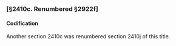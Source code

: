 ### [§2410c. Renumbered §2922f] ###

#### Codification ####

Another section 2410c was renumbered section 2410j of this title.
